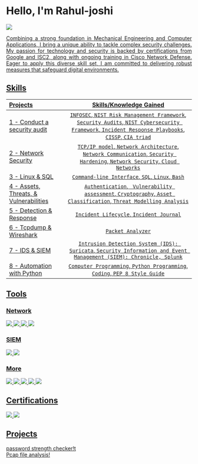 
# Hello, I'm Rahul-joshi
<a href="https://www.linkedin.com/in/rahul-joshi-a48b792b0?utm_source=share&utm_campaign=share_via&utm_content=profile&utm_medium=android_app"><img src="https://img.shields.io/badge/-LinkedIn-0072b1?&style=for-the-badge&logo=linkedin&logoColor=white" /></a>
<a href="">

<p align="justify">
Combining a strong foundation in Mechanical Engineering and Computer Applications, I bring a unique ability to tackle complex security challenges. My passion for technology and security is backed by certifications from Google and ISC2, along with ongoing training in Cisco Network Defense. Eager to apply this diverse skill set, I am committed to delivering robust measures that safeguard digital environments.
<p/>
    
<!---## Objective
[Provide Objective - Remove this afterwards]]

My journey in computer science has led me to develop a passion for cybersecurity, and I am now eager to transition into this field, specifically aiming to join a Security Operations Center (SOC) as a Tier 1 Analyst.
--->
## Skills
| Projects | Skills/Knowledge Gained | 
| :--- |:---:|
| [1](https://github.com/Rahul0860/cyber_port/tree/e8807c198707118f4866642278ee6acd8994c913/01%20Conduct%20an%20Audit) - Conduct a security audit | `INFOSEC`, `NIST Risk Management Framework`, `Security Audits`, `NIST Cybersecurity Framework`, `Incident Response Playbooks`, `CISSP`, `CIA triad` |
| [2](https://github.com/Rahul0860/cyber_port/tree/e8807c198707118f4866642278ee6acd8994c913/02%20Network%20Security) - Network Security | `TCP/IP model`,  `Network Architecture`, `Network Communication`, `Security Hardening`, `Network Security`, `Cloud Networks` | 
| [3](https://github.com/Rahul0860/cyber_port/tree/e8807c198707118f4866642278ee6acd8994c913/03%20Linux%20%26%20SQL) - Linux & SQL | `Command-line Interface`, `SQL`, `Linux`, `Bash` | 
| [4](https://github.com/Rahul0860/cyber_port/tree/e8807c198707118f4866642278ee6acd8994c913/04%20Assets%2C%20Threats%2C%20%26%20Vulnerabilities) - Assets, Threats, & Vulnerabilities | `Authentication`, ` Vulnerability assessment`, `Cryptography`, `Asset Classification`, `Threat Modelling Analysis`|
| [5](https://github.com/Rahul0860/cyber_port/tree/e8807c198707118f4866642278ee6acd8994c913/05%20Detection%20%26%20Response) - Detection & Response | `Incident Lifecycle`, `Incident Journal` |
| [6](https://github.com/Rahul0860/cyber_port/tree/e8807c198707118f4866642278ee6acd8994c913/06%20Tcpdump%20%26%20Wireshark) - Tcpdump & Wireshark | `Packet Analyzer` | 
| [7](https://github.com/Rahul0860/cyber_port/tree/e8807c198707118f4866642278ee6acd8994c913/07%20%20IDS%20%26%20SIEM) - IDS & SIEM | `Intrusion Detection System (IDS): Suricata`, `Security Information and Event Management (SIEM): Chronicle, Splunk` |
| [8](*Link*) - Automation with Python | `Computer Programming`, `Python Programming`, `Coding`, `PEP 8 Style Guide`| 



## Tools

### Network
<div>
    <img src="https://img.shields.io/badge/-Wireshark-1679A7?&style=for-the-badge&logo=Wireshark&logoColor=white" />
    <img src="https://img.shields.io/badge/-Suricata-EF3B2D?&style=for-the-badge&logo=Suricata&logoColor=white" />
    <!---<img src="https://img.shields.io/badge/-Zeek-777BB4?&style=for-the-badge&logo=Zeek&logoColor=white" />--->
    <img src="https://img.shields.io/badge/-Tcpdump-007CBA?&style=for-the-badge&logo=Tcpdump&logoColor=white" />
    <img src="https://img.shields.io/badge/-Nmap-005571?&style=for-the-badge&logo=Elastic&logo=Nmap&logoColor=white" />


</div>

### SIEM
<div>
    <img src="https://img.shields.io/badge/-Splunk-000000?&style=for-the-badge&logo=Splunk&logoColor=white" />
    <img src="https://img.shields.io/badge/-Elastic-005571?&style=for-the-badge&logo=Elastic&logoColor=white" />
</div>

### More 
<div>
    <img src="https://img.shields.io/badge/-Metasploit-007BFF?&style=for-the-badge&logo=Metasploit&logoColor=white" />  
    <img src="https://img.shields.io/badge/-SQL-008080?&style=for-the-badge&logo=PostgreSQL&logoColor=white" />
    <img src="https://img.shields.io/badge/-VirtualBox-FFF5EE?&style=for-the-badge&logo=VirtualBox&logoColor=black" />
    <img src="https://img.shields.io/badge/-Python-191970?&style=for-the-badge&logo=Python&logoColor=white" />
    <img src="https://img.shields.io/badge/-Nessus-007BFF?&style=for-the-badge&logo=Nessus&logoColor=white" />
    


    
   <!--- <img src="https://img.shields.io/badge/-Microsoft_Defender_for_Endpoint-00A4EF?&style=for-the-badge&logo=Microsoft&logoColor=white" />
    <img src="https://img.shields.io/badge/-Velociraptor-4B275F?&style=for-the-badge&logo=Velociraptor&logoColor=white" />
</div>--->


## Certifications
<div>
<img src="https://img.shields.io/badge/-Cyber_Cert-000000?&style=for-the-badge&logo=Google&logoColor=white&labelColor=green" />
<img src="https://img.shields.io/badge/CC-green?style=for-the-badge&logo=isc2&logoSize=auto">




</div>

## Projects

<a href="https://github.com/Rahul0860/cyber_port/tree/e8807c198707118f4866642278ee6acd8994c913/Automation%20with%20Python">password strength checker!t</a>
<br>
<a href="https://github.com/Rahul0860/cyber_port/blob/main/Automation%20with%20Python/NetVision.py">Pcap file analysis!</a>


  
<!---
Store_room
  | Skill                              | Associated Project         |
|------------------------------------|----------------------------|
| Conduct a security audits          | <a href="https://google.com">Detection Lab</a>|
| Network Security                   | <a href="https://google.com">Detection Lab</a>|
| Linux & SQL                        | SOC Automation Lab|
| Assets, Threats, & Vulnerabilities | SOC Automation Lab|
| Detection & Response               | SOC Automation Lab|
| Tcpdump & Wireshark                | SOC Automation Lab|
| IDS & SIEM                         | SOC Automation Lab|
| Tcpdump & Wireshar                 | SOC Automation Lab|
  --->
